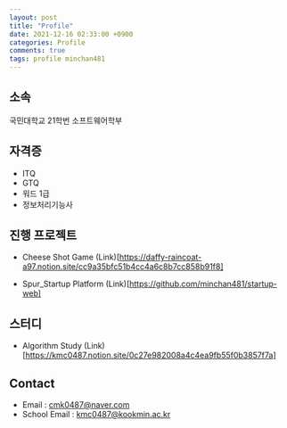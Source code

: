 ```yaml
---
layout: post
title: "Profile"
date: 2021-12-16 02:33:00 +0900
categories: Profile
comments: true
tags: profile minchan481
---
```


## 소속

국민대학교 21학번 소프트웨어학부

## 자격증

- ITQ
- GTQ
- 워드 1급
- 정보처리기능사

## 진행 프로젝트

- Cheese Shot Game (Link)[https://daffy-raincoat-a97.notion.site/cc9a35bfc51b4cc4a6c8b7cc858b91f8]

- Spur_Startup Platform (Link)[https://github.com/minchan481/startup-web]


## 스터디

- Algorithm Study (Link)[https://kmc0487.notion.site/0c27e982008a4c4ea9fb55f0b3857f7a]


## Contact
- Email : cmk0487@naver.com
- School Email : kmc0487@kookmin.ac.kr